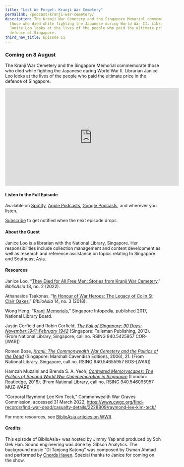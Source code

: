 ```yaml
---
title: "Lest We Forget: Kranji War Cemetery"
permalink: /podcast/kranji-war-cemetery/
description: The Kranji War Cemetery and the Singapore Memorial commemorate
  those who died while fighting the Japanese during World War II. Librarian
  Janice Loo looks at the lives of the people who paid the ultimate price in the
  defence of Singapore.
third_nav_title: Episode 11
---
```

### Coming on 8 August

The Kranji War Cemetery and the Singapore Memorial commemorate those who died while fighting the Japanese during World War II. Librarian Janice Loo looks at the lives of the people who paid the ultimate price in the defence of Singapore.

<iframe allowfullscreen="" allow="accelerometer; autoplay; clipboard-write; encrypted-media; gyroscope; picture-in-picture; web-share" frameborder="0" title="YouTube video player" src="https://www.youtube.com/embed/Xm0Wj7N_fns" height="315" width="560"></iframe>


#### **Listen to the Full Episode** ####
Available on [Spotify](https://open.spotify.com/show/66PYiIthr1KqQhJ82XH4DN), [Apple Podcasts](https://podcasts.apple.com/us/podcast/biblioasia/id1688142751), [Google Podcasts](https://podcasts.google.com/feed/aHR0cHM6Ly9mZWVkcy5jYXB0aXZhdGUuZm0vYmlibGlvYXNpYS8), and wherever you listen.

[Subscribe](https://open.spotify.com/show/66PYiIthr1KqQhJ82XH4DN) to get notified when the next episode drops.

#### **About the Guest** ####

Janice Loo is a librarian with the National Library, Singapore. Her responsibilities include collection management and content development as well as research and reference assistance on topics relating to Singapore and Southeast Asia.

 

#### **Resources** ####

Janice Loo, “[They Died for All Free Men: Stories from Kranji War Cemetery](https://biblioasia.nlb.gov.sg/vol-18/issue-2/jul-sep-2022/kranji-war-cemetery/),” *BiblioAsia* 18, no. 2 (2022).

 

Athanasios Tsakonas, “[In Honour of War Heroes: The Legacy of Colin St Clair Oakes](https://biblioasia.nlb.gov.sg/vol-14/issue-3/oct-dec-2018/honour-of-war-heroes/),” *BiblioAsia* 14, no. 3 (2018).

 

Wong Heng, “[Kranji Memorials](https://eresources.nlb.gov.sg/infopedia/articles/SIP_183_2004-12-27.html),” Singapore Infopedia, published 2017, National Library Board.

 

Justin Corfield and Robin Corfield, [*The Fall of Singapore: 90 Days: November 1941–February 1942*](https://eservice.nlb.gov.sg/item_holding.aspx?bid=14296288) (Singapore: Talisman Publishing, 2012). (From National Library, Singapore, call no. RSING 940.5425957 COR-[WAR]) 

 

Romen Bose, [*Kranji: The Commonwealth War Cemetery and the Politics of the Dead*](https://eservice.nlb.gov.sg/item_holding.aspx?bid=12666092) (Singapore: Marshall Cavendish Editions, 2006), 21. (From National Library, Singapore, call no. RSING 940.54655957 BOS-[WAR])

 

Hamzah Muzaini and Brenda S. A. Yeoh, [*Contested Memoryscapes: The Politics of Second World War Commemoration in Singapore*](https://catalogue.nlb.gov.sg/cgi-bin/spydus.exe/ENQ/WPAC/BIBENQ?SETLVL=1&amp;BRN=202606087) (London: Routledge, 2016). (From National Library, call no. RSING 940.546095957 MUZ-WAR])

 

“Corporal Raymond Lee Kim Teck,” Commonwealth War Graves Commission, accessed 31 March 2022, https://www.cwgc.org/find-records/find-war-dead/casualty-details/2228809/raymond-lee-kim-teck/

 

For more resources, see [BiblioAsia articles on WWII](https://biblioasia.nlb.gov.sg/topics/war/).


 

 

#### **Credits** ####

This episode of BiblioAsia+ was hosted by Jimmy Yap and produced by Soh Gek Han. Sound engineering was done by Gibson Analytics. The background music "Di Tanjong Katong" was composed by Osman Ahmad and performed by&nbsp;[Chords Haven](https://www.youtube.com/watch?v=uA2v7ka5TAI). Special thanks to Janice for coming on the show.